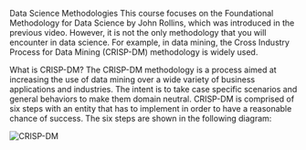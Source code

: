 Data Science Methodologies
This course focuses on the Foundational Methodology for Data Science by John Rollins, which was introduced in the previous video. However, it is not the only methodology that you will encounter in data science. For example, in data mining, the Cross Industry Process for Data Mining (CRISP-DM) methodology is widely used.

What is CRISP-DM? 
The CRISP-DM methodology is a process aimed at increasing the use of data mining over a wide variety of business applications and industries. The intent is to take case specific scenarios and general behaviors to make them domain neutral.  CRISP-DM is comprised of six steps with an entity that has to implement in order to have a reasonable chance of success. The six steps are shown in the following diagram:

![CRISP-DM](https://www.ibm.com/support/knowledgecenter/SS3RA7_15.0.0/com.ibm.spss.crispdm.help/images/crisp_process.gif)
